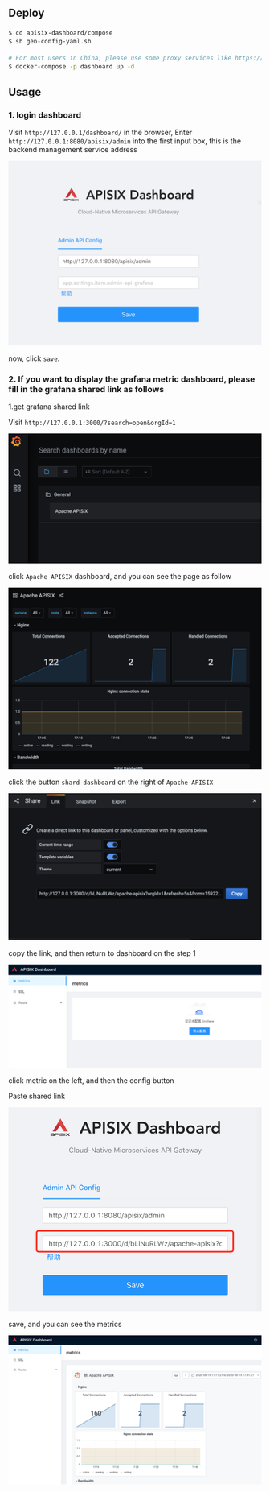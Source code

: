 <!--
#
# Licensed to the Apache Software Foundation (ASF) under one or more
# contributor license agreements.  See the NOTICE file distributed with
# this work for additional information regarding copyright ownership.
# The ASF licenses this file to You under the Apache License, Version 2.0
# (the "License"); you may not use this file except in compliance with
# the License.  You may obtain a copy of the License at
#
#     http://www.apache.org/licenses/LICENSE-2.0
#
# Unless required by applicable law or agreed to in writing, software
# distributed under the License is distributed on an "AS IS" BASIS,
# WITHOUT WARRANTIES OR CONDITIONS OF ANY KIND, either express or implied.
# See the License for the specific language governing permissions and
# limitations under the License.
#
-->

## Deploy

```sh
$ cd apisix-dashboard/compose
$ sh gen-config-yaml.sh

# For most users in China, please use some proxy services like https://www.daocloud.io/mirror to speed up your Docker images pulling.
$ docker-compose -p dashboard up -d
```

## Usage

### 1. login dashboard

Visit `http://127.0.0.1/dashboard/` in the browser, Enter `http://127.0.0.1:8080/apisix/admin` into the first input box, this is the backend management service address

![login](pics/login.png)

now, click `save`.

### 2. If you want to display the grafana metric dashboard, please fill in the grafana shared link as follows

1.get grafana shared link

Visit `http://127.0.0.1:3000/?search=open&orgId=1`

![login](pics/grafana_1.png)

click `Apache APISIX` dashboard, and you can see the page as follow

![login](pics/grafana_2.png)

click the button `shard dashboard` on the right of `Apache APISIX`

![login](pics/grafana_3.png)

copy the link, and then return to dashboard on the step 1

![login](pics/grafana_4.png)

click metric on the left, and then the config button

Paste shared link

![login](pics/grafana_5.png)

save, and you can see the metrics

![login](pics/grafana_6.png)
